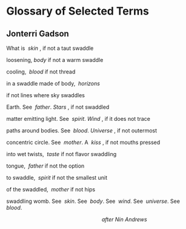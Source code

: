 # Glossary of Selected Terms
## Jonterri Gadson
What is  _skin_ ,
if not a taut swaddle

loosening, _body_
if not a warm swaddle

cooling,  _blood_
if not thread

in a swaddle
made of body,  _horizons_

if not lines
where sky swaddles

Earth. See  _father_.
 _Stars_ , if not swaddled

matter emitting light. See  _spirit_.
 _Wind_ , if it does not trace

paths around bodies. See  _blood_.
 _Universe_ , if not outermost

concentric circle. See  _mother_.
A  _kiss_ , if not mouths pressed

into wet twists,  _taste_
if not flavor swaddling

tongue,  _father_
if not the option

to swaddle,  _spirit_
if not the smallest unit

of the swaddled,  _mother_
if not hips

swaddling womb. See  _skin_.
See  _body_. See  _wind_. See  _universe_. See  _blood_.

                                                                 _​after Nin
Andrews_